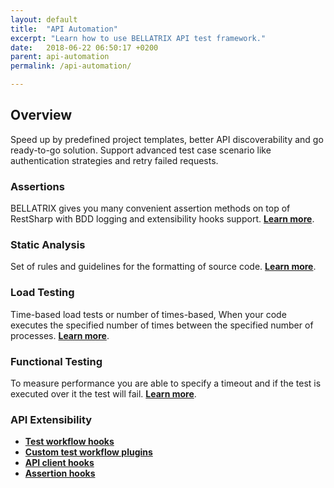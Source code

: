```yaml
---
layout: default
title:  "API Automation"
excerpt: "Learn how to use BELLATRIX API test framework."
date:   2018-06-22 06:50:17 +0200
parent: api-automation
permalink: /api-automation/

---
```

Overview
--------
Speed up by predefined project templates, better API discoverability and go ready-to-go solution. Support advanced test case scenario like authentication strategies and retry failed requests.

### Assertions ###
BELLATRIX gives you many convenient assertion methods on top of RestSharp with BDD logging and extensibility hooks support. [**Learn more**](/assertions.md).

### Static Analysis ###
Set of rules and guidelines for the formatting of source code. [**Learn more**](/static-analysis.md).

### Load Testing ###
Time-based load tests or number of times-based, When your code executes the specified number of times between the specified number of processes. [**Learn more**](/load-testing.md).

### Functional Testing ###
To measure performance you are able to specify a timeout and if the test is executed over it the test will fail. [**Learn more**](/measure-response-times.md).

### API Extensibility ###
- [**Test workflow hooks**](/extensibility-test-workflow-hooks.md)
- [**Custom test workflow plugins**](/extensibility-custom-test-workflow-plugins.md)
- [**API client hooks**](/extensibility-api-client-hooks.md)
- [**Assertion hooks**](/extensibility-assertion-hooks.md)